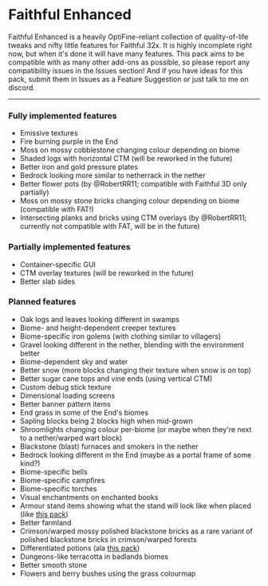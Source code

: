# Faithful Enhanced
Faithful Enhanced is a heavily OptiFine-reliant collection of quality-of-life tweaks and nifty little features for Faithful 32x. It is highly incomplete right now, but when it's done it will have many features. This pack aims to be compatible with as many other add-ons as possible, so please report any compatibility issues in the Issues section! And if you have ideas for this pack, submit them in Issues as a Feature Suggestion or just talk to me on discord.
_________________
### Fully implemented features
- Emissive textures
- Fire burning purple in the End
- Moss on mossy cobblestone changing colour depending on biome
- Shaded logs with horizontal CTM (will be reworked in the future)
- Better iron and gold pressure plates
- Bedrock looking more similar to netherrack in the nether
- Better flower pots (by @RobertRR11; compatible with Faithful 3D only partially)
- Moss on mossy stone bricks changing colour depending on biome (compatible with FAT!)
- Intersecting planks and bricks using CTM overlays (by @RobertRR11; currently not compatible with FAT, will be in the future)
### Partially implemented features
- Container-specific GUI
- CTM overlay textures (will be reworked in the future)
- Better slab sides
### Planned features
- Oak logs and leaves looking different in swamps
- Biome- and height-dependent creeper textures
- Biome-specific iron golems (with clothing similar to villagers)
- Gravel looking different in the nether, blending with the environment better
- Biome-dependent sky and water
- Better snow (more blocks changing their texture when snow is on top)
- Better sugar cane tops and vine ends (using vertical CTM)
- Custom debug stick texture
- Dimensional loading screens
- Better banner pattern items
- End grass in some of the End's biomes
- Sapling blocks being 2 blocks high when mid-grown
- Shroomlights changing colour per-biome (or maybe when they're next to a nether/warped wart block)
- Blackstone (blast) furnaces and smokers in the nether
- Bedrock looking different in the End (maybe as a portal frame of some kind?)
- Biome-specific bells
- Biome-specific campfires
- Biome-specific torches
- Visual enchantments on enchanted books
- Armour stand items showing what the stand will look like when placed (like [this pack](https://www.curseforge.com/minecraft/texture-packs/better-stands))
- Better farmland
- Crimson/warped mossy polished blackstone bricks as a rare variant of polished blackstone bricks in crimson/warped forests
- Differentiated potions (ala [this pack](https://www.curseforge.com/minecraft/texture-packs/color-corkination))
- Dungeons-like terracotta in badlands biomes
- Better smooth stone
- Flowers and berry bushes using the grass colourmap
